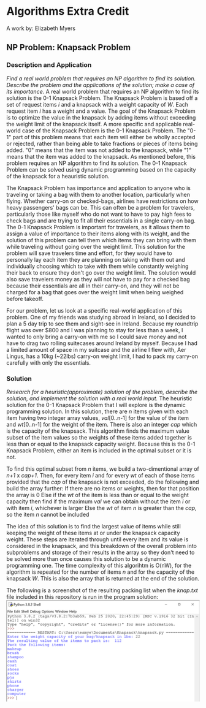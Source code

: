 # Algorithms Extra Credit
A work by: Elizabeth Myers

## NP Problem: Knapsack Problem

### Description and Application
*Find a real world problem that requires an NP algorithm to find its solution. Describe the problem and the applications of the solution; make a case of its importance.* 
A real world problem that requires an NP algorithm to find its solution is the 0-1 Knapsack Problem. The Knapsack Problem is based off a set of request items _i_ and a knapsack with a weight capacity of _W_. Each request item _i_ has a weight and a value. The goal of the Knapsack Problem is to optimize the value in the knapsack by adding items without exceeding the weight limit of the knapsack itself. A more specific and applicable real-world case of the Knapsack Problem is the 0-1 Knapsack Problem. The "0-1" part of this problem means that each item will either be wholly accepted or rejected, rather than being able to take fractions or pieces of items being added. "0" means that the item was not added to the knapsack, while "1" means that the item was added to the knapsack. As mentioned before, this problem requires an NP algorithm to find its solution. The 0-1 Knapsack Problem can be solved using dynamic programming based on the capacity of the knapsack for a heauristic solution. 

The Knapsack Problem has importance and application to anyone who is traveling or taking a bag with them to another location, particularly when flying. Whether carry-on or checked-bags, airlines have restrictions on how heavy passengers' bags can be. This can often be a problem for travelers, particularly those like myself who do not want to have to pay high fees to check bags and are trying to fit all their essentials in a single carry-on bag. The 0-1 Knapsack Problem is important for travelers, as it allows them to assign a value of importance to their items along with its weight, and the solution of this problem can tell them which items they can bring with them while traveling without going over the weight limit. This solution for the problem will save travelers time and effort, for they would have to personally lay each item they are planning on taking with them out and individually choosing which to take with them while constantly weighing their back to ensure they don't go over the weight limit. The solution would also save travelers money as they will not have to pay for a checked bag because their essentials are all in their carry-on, and they will not be charged for a bag that goes over the weight limit when being weighed before takeoff. 

For our problem, let us look at a specific real-world application of this problem. One of my friends was studying abroad in Ireland, so I decided to plan a 5 day trip to see them and sight-see in Ireland. Because my roundtrip flight was over $800 and I was planning to stay for less than a week, I wanted to only bring a carry-on with me so I could save money and not have to drag two rolling suitecases around Ireland by myself. Because I had a limited amount of space in my suitcase and the airline I flew with, Aer Lingus, has a 10kg (~22lbs) carry-on weight limit, I had to pack my carry-on carefully with only the essentials. 


### Solution
*Research for a heuristic(approximate) solution of the problem, describe the solution, and implement the solution with a real world input.*
The heuristic solution for the 0-1 Knapsack Problem that I will explore is the dynamic programming solution. In this solution, there are _n_ items given with each item having two integer array values, _val_[0..n-1] for the value of the item and _wt_[0..n-1] for the weight of the item. There is also an integer _cap_ which is the capacity of the knapsack. This algorithm finds the maximum value subset of the item values so the weights of these items added together is less than or equal to the knapsack capacity weight. Because this is the 0-1 Knapsack Problem, either an item is included in the optimal subset or it is not. 

To find this optimal subset from _n_ items, we build a two-dimentional array of _n+1_ x _cap+1_. Then, for every item _i_ and for every _wt_ of each of those items provided that the _cap_ of the knapsack is not exceeded, do the following and build the array further:
If there are no items or weights, then for that position the array is 0
Else if the _wt_ of the item is less than or equal to the weight capacity
  then find if the maximum _val_ we can obtain without the item _i_ or with item _i_, whichever is larger
Else the _wt_ of item _n_ is greater than the _cap_, so the item _n_ cannot be included

The idea of this solution is to find the largest value of items while still keeping the weight of these items at or under the knapsack capacity weight. These steps are iterated through until every item and its value is considered in the knapsack, and this breakdown of the overall problem into subproblems and storage of their results in the array so they don't need to be solved more than once causes this solution to be a dynamic programming one. The time complexity of this algorihtm is O(nW), for the algorithm is repeated for the number of items _n_ and for the capacity of the knapsack _W_. This is also the array that is returned at the end of the solution.


The following is a screenshot of the resulting packing list when the _knap.txt_ file included in this repository is run in the program solution:
![Running](Running.png)
